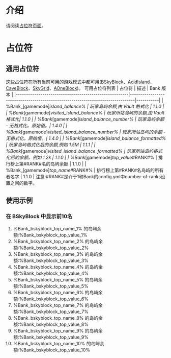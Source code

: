 # 介绍
请阅读[占位符页面](../../../BentoBox/Placeholders)。
# 占位符
## 通用占位符
这些占位符在所有当前可用的游戏模式中都可用([BSkyBlock](../../../gamemodes/BSkyBlock/Placeholders)、[AcidIsland](../../../gamemodes/AcidIsland/Placeholders)、[CaveBlock](../../../gamemodes/CaveBlock/Placeholders)、[SkyGrid](../../../gamemodes/SkyGrid/Placeholders)、[AOneBlock](../../../gamemodes/AOneBlock/Placeholders))。
可用占位符列表
| 占位符 | 描述 | Bank 版本 |
|-------------------------------------------------------|--------------------------------------------------------------------------------|-----------|
| %Bank_[gamemode]_island_balance% | 玩家岛屿余额,由 Vault 格式化 | 1.1.0 |
| %Bank_[gamemode]_visited_island_balance% | 玩家所站岛屿的余额,由 Vault 格式化| 1.1.0 |
| %Bank_[gamemode]_island_balance_number% | 玩家岛屿余额 - 无格式化。原始值。| 1.4.0 |
| %Bank_[gamemode]_visited_island_balance_number% | 玩家所站岛屿的余额 - 无格式化。原始值。| 1.4.0 |
| %Bank_[gamemode]_island_balance_formatted% | 玩家岛屿格式化后的余额,例如 1.5M | 1.1.1 |
| %Bank_[gamemode]_visited_island_balance_formatted% | 玩家所站岛屿格式化后的余额。例如 1.2k | 1.1.0 |
| %Bank_[gamemode]_top_value_#RANK#% | 排行榜上第#RANK#名的岛屿余额 | 1.1.0 |
| %Bank_[gamemode]_top_name_#RANK#% | 排行榜上第#RANK#名岛屿的所有者名字 | 1.1.0 |
注意:#RANK#是介于1和Bank的config.yml中number-of-ranks设置之间的数字。
## 使用示例
### 在 BSkyBlock 中显示前10名
1. %Bank_bskyblock_top_name_1% 的岛屿余额:%Bank_bskyblock_top_value_1%
2. %Bank_bskyblock_top_name_2% 的岛屿余额:%Bank_bskyblock_top_value_2%
3. %Bank_bskyblock_top_name_3% 的岛屿余额:%Bank_bskyblock_top_value_3%
4. %Bank_bskyblock_top_name_4% 的岛屿余额:%Bank_bskyblock_top_value_4%
5. %Bank_bskyblock_top_name_5% 的岛屿余额:%Bank_bskyblock_top_value_5%
6. %Bank_bskyblock_top_name_6% 的岛屿余额:%Bank_bskyblock_top_value_6%
7. %Bank_bskyblock_top_name_7% 的岛屿余额:%Bank_bskyblock_top_value_7%
8. %Bank_bskyblock_top_name_8% 的岛屿余额:%Bank_bskyblock_top_value_8%
9. %Bank_bskyblock_top_name_9% 的岛屿余额:%Bank_bskyblock_top_value_9%
10. %Bank_bskyblock_top_name_10% 的岛屿余额:%Bank_bskyblock_top_value_10%